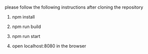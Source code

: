
please follow the following instructions after cloning the repository

1. npm install

2. npm run build

3. npm run start

4. open localhost:8080 in the browser